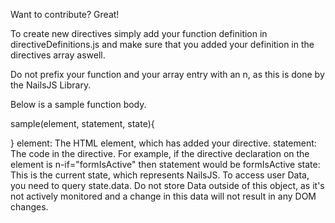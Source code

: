 Want to contribute? Great!

To create new directives simply add your function definition in directiveDefinitions.js and make sure that you added your definition in the directives array aswell.

Do not prefix your function and your array entry with an n, as this is done by the NailsJS Library.

Below is a sample function body.

sample(element, statement, state){

}
element: The HTML element, which has added your directive. statement: The code in the directive. For example, if the directive declaration on the element is n-if="formIsActive" then statement would be formIsActive state: This is the current state, which represents NailsJS. To access user Data, you need to query state.data. Do not store Data outside of this object, as it's not actively monitored and a change in this data will not result in any DOM changes.
